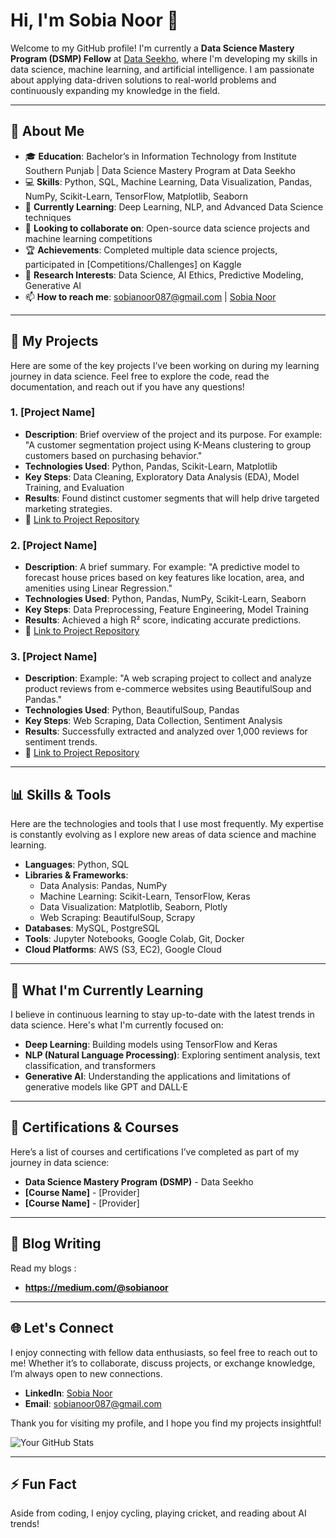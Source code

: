 # Hi, I'm Sobia Noor 👋

Welcome to my GitHub profile! I'm currently a **Data Science Mastery Program (DSMP) Fellow** at [Data Seekho](https://dataseekho.com), where I'm developing my skills in data science, machine learning, and artificial intelligence. I am passionate about applying data-driven solutions to real-world problems and continuously expanding my knowledge in the field.

---

## 🌟 About Me
- 🎓 **Education**: Bachelor’s in Information Technology from Institute Southern Punjab | Data Science Mastery Program at Data Seekho
- 💻 **Skills**: Python, SQL, Machine Learning, Data Visualization, Pandas, NumPy, Scikit-Learn, TensorFlow, Matplotlib, Seaborn
- 🌱 **Currently Learning**: Deep Learning, NLP, and Advanced Data Science techniques
- 🤝 **Looking to collaborate on**: Open-source data science projects and machine learning competitions
- 🏆 **Achievements**: Completed multiple data science projects, participated in [Competitions/Challenges] on Kaggle
- 🔭 **Research Interests**: Data Science, AI Ethics, Predictive Modeling, Generative AI
- 📫 **How to reach me**: sobianoor087@gmail.com | [Sobia Noor](https://www.linkedin.com/in/sobianoor087/)

---

## 💼 My Projects
Here are some of the key projects I’ve been working on during my learning journey in data science. Feel free to explore the code, read the documentation, and reach out if you have any questions!

### 1. **[Project Name]**
   - **Description**: Brief overview of the project and its purpose. For example:
     "A customer segmentation project using K-Means clustering to group customers based on purchasing behavior."
   - **Technologies Used**: Python, Pandas, Scikit-Learn, Matplotlib
   - **Key Steps**: Data Cleaning, Exploratory Data Analysis (EDA), Model Training, and Evaluation
   - **Results**: Found distinct customer segments that will help drive targeted marketing strategies.
   - 📂 [Link to Project Repository](https://github.com/yourusername/project-name)

### 2. **[Project Name]**
   - **Description**: A brief summary. For example:
     "A predictive model to forecast house prices based on key features like location, area, and amenities using Linear Regression."
   - **Technologies Used**: Python, Pandas, NumPy, Scikit-Learn, Seaborn
   - **Key Steps**: Data Preprocessing, Feature Engineering, Model Training
   - **Results**: Achieved a high R² score, indicating accurate predictions.
   - 📂 [Link to Project Repository](https://github.com/yourusername/project-name)

### 3. **[Project Name]**
   - **Description**: Example:
     "A web scraping project to collect and analyze product reviews from e-commerce websites using BeautifulSoup and Pandas."
   - **Technologies Used**: Python, BeautifulSoup, Pandas
   - **Key Steps**: Web Scraping, Data Collection, Sentiment Analysis
   - **Results**: Successfully extracted and analyzed over 1,000 reviews for sentiment trends.
   - 📂 [Link to Project Repository](https://github.com/yourusername/project-name)

---

## 📊 Skills & Tools
Here are the technologies and tools that I use most frequently. My expertise is constantly evolving as I explore new areas of data science and machine learning.

- **Languages**: Python, SQL
- **Libraries & Frameworks**: 
  - Data Analysis: Pandas, NumPy
  - Machine Learning: Scikit-Learn, TensorFlow, Keras
  - Data Visualization: Matplotlib, Seaborn, Plotly
  - Web Scraping: BeautifulSoup, Scrapy
- **Databases**: MySQL, PostgreSQL
- **Tools**: Jupyter Notebooks, Google Colab, Git, Docker
- **Cloud Platforms**: AWS (S3, EC2), Google Cloud

---

## 🚀 What I'm Currently Learning
I believe in continuous learning to stay up-to-date with the latest trends in data science. Here's what I'm currently focused on:
- **Deep Learning**: Building models using TensorFlow and Keras
- **NLP (Natural Language Processing)**: Exploring sentiment analysis, text classification, and transformers
- **Generative AI**: Understanding the applications and limitations of generative models like GPT and DALL·E

---

## 🏅 Certifications & Courses
Here’s a list of courses and certifications I’ve completed as part of my journey in data science:
- **Data Science Mastery Program (DSMP)** - Data Seekho
- **[Course Name]** - [Provider]
- **[Course Name]** - [Provider]

---

## 📝 Blog Writing
Read my blogs :
- **https://medium.com/@sobianoor** 

---

## 🌐 Let's Connect
I enjoy connecting with fellow data enthusiasts, so feel free to reach out to me! Whether it’s to collaborate, discuss projects, or exchange knowledge, I’m always open to new connections.
- **LinkedIn**: [Sobia Noor](https://www.linkedin.com/in/sobianoor087/)
- **Email**: sobianoor087@gmail.com

Thank you for visiting my profile, and I hope you find my projects insightful!

![Your GitHub Stats](https://github-readme-stats.vercel.app/api?username=yourusername&show_icons=true&theme=radical)

---

## ⚡ Fun Fact
Aside from coding, I enjoy cycling, playing cricket, and reading about AI trends!

